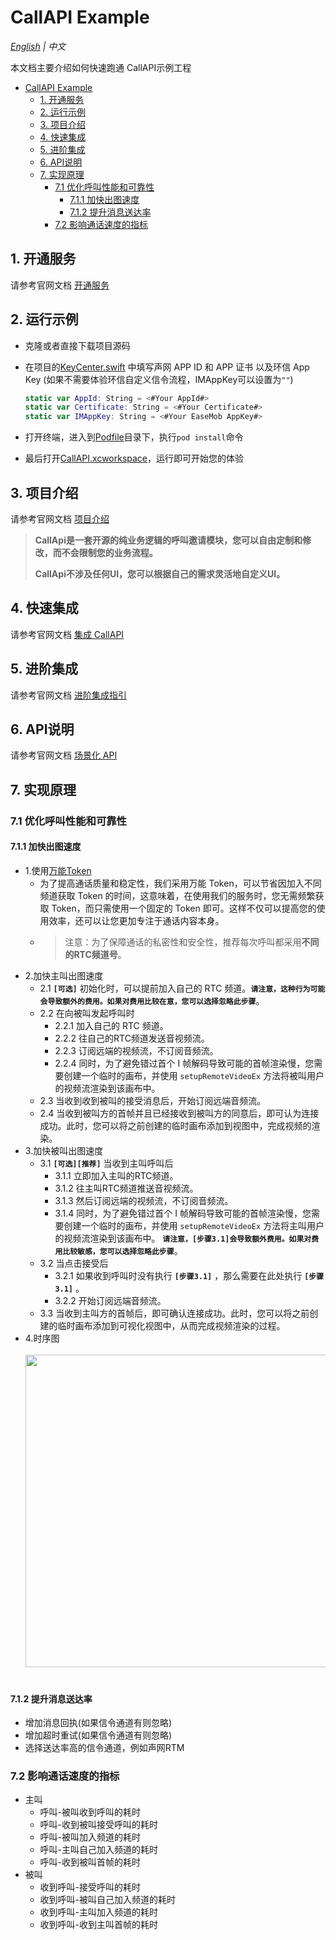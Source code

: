
# CallAPI Example

*[English](README.md) | 中文*

本文档主要介绍如何快速跑通 CallAPI示例工程

- [CallAPI Example](#callapi-example)
  - [1. 开通服务](#1-开通服务)
  - [2. 运行示例](#2-运行示例)
  - [3. 项目介绍](#3-项目介绍)
  - [4. 快速集成](#4-快速集成)
  - [5. 进阶集成](#5-进阶集成)
  - [6. API说明](#6-api说明)
  - [7. 实现原理](#7-实现原理)
    - [7.1 优化呼叫性能和可靠性](#71-优化呼叫性能和可靠性)
      - [7.1.1 加快出图速度](#711-加快出图速度)
      - [7.1.2 提升消息送达率](#712-提升消息送达率)
    - [7.2 影响通话速度的指标](#72-影响通话速度的指标)

## 1. 开通服务
请参考官网文档 [开通服务](https://doc.shengwang.cn/doc/one-to-one-live/ios/rtm/get-started/enable-service)

## 2. 运行示例

- 克隆或者直接下载项目源码

- 在项目的[KeyCenter.swift](Example/CallAPI/KeyCenter.swift) 中填写声网 APP ID 和 APP 证书 以及环信 App Key (如果不需要体验环信自定义信令流程，IMAppKey可以设置为`""`)
  ```swift
  static var AppId: String = <#Your AppId#>
  static var Certificate: String = <#Your Certificate#>
  static var IMAppKey: String = <#Your EaseMob AppKey#>
  ```

- 打开终端，进入到[Podfile](Example/Podfile)目录下，执行`pod install`命令

- 最后打开[CallAPI.xcworkspace](Example/CallAPI.xcworkspace)，运行即可开始您的体验


## 3. 项目介绍
请参考官网文档 [项目介绍](https://doc.shengwang.cn/doc/one-to-one-live/ios/rtm/overview/product-overview)

>  **CallApi是一套开源的纯业务逻辑的呼叫邀请模块，您可以自由定制和修改，而不会限制您的业务流程。**
> 
> **CallApi不涉及任何UI，您可以根据自己的需求灵活地自定义UI。**
  
## 4. 快速集成
请参考官网文档 [集成 CallAPI](https://doc.shengwang.cn/doc/one-to-one-live/ios/rtm/get-started/integrate-callapi)


## 5. 进阶集成
请参考官网文档 [进阶集成指引](https://doc.shengwang.cn/doc/one-to-one-live/ios/rtm/advanced-features/integration-guideline)

## 6. API说明
  
请参考官网文档 [场景化 API](https://doc.shengwang.cn/doc/one-to-one-live/ios/rtm/api/call-api)

## 7. 实现原理
### 7.1 优化呼叫性能和可靠性
#### 7.1.1 加快出图速度
  - 1.使用[万能Token](https://doc.shengwang.cn/doc/rtc/ios/best-practice/wildcard-token)
    - 为了提高通话质量和稳定性，我们采用万能 Token，可以节省因加入不同频道获取 Token 的时间，这意味着，在使用我们的服务时，您无需频繁获取 Token，而只需使用一个固定的 Token 即可。这样不仅可以提高您的使用效率，还可以让您更加专注于通话内容本身。
    - > 注意：为了保障通话的私密性和安全性，推荐每次呼叫都采用**不同的RTC频道号**。
  - 2.加快主叫出图速度
    - 2.1 **`[可选]`** 初始化时，可以提前加入自己的 RTC 频道。**`请注意，这种行为可能会导致额外的费用。如果对费用比较在意，您可以选择忽略此步骤`**。
    - 2.2 在向被叫发起呼叫时
      - 2.2.1 加入自己的 RTC 频道。
      - 2.2.2 往自己的RTC频道发送音视频流。
      - 2.2.3 订阅远端的视频流，不订阅音频流。
      - 2.2.4 同时，为了避免错过首个 I 帧解码导致可能的首帧渲染慢，您需要创建一个临时的画布，并使用 `setupRemoteVideoEx` 方法将被叫用户的视频流渲染到该画布中。
    - 2.3 当收到收到被叫的接受消息后，开始订阅远端音频流。
    - 2.4 当收到被叫方的首帧并且已经接收到被叫方的同意后，即可认为连接成功。此时，您可以将之前创建的临时画布添加到视图中，完成视频的渲染。
  - 3.加快被叫出图速度
    - 3.1 **`[可选][推荐]`** 当收到主叫呼叫后
      - 3.1.1 立即加入主叫的RTC频道。
      - 3.1.2 往主叫RTC频道推送音视频流。
      - 3.1.3 然后订阅远端的视频流，不订阅音频流。
      - 3.1.4 同时，为了避免错过首个 I 帧解码导致可能的首帧渲染慢，您需要创建一个临时的画布，并使用 `setupRemoteVideoEx` 方法将主叫用户的视频流渲染到该画布中。
    **`请注意，[步骤3.1]会导致额外费用。如果对费用比较敏感，您可以选择忽略此步骤`**。
    - 3.2 当点击接受后
      - 3.2.1 如果收到呼叫时没有执行 **`[步骤3.1]`** ，那么需要在此处执行 **`[步骤3.1]`** 。
      - 3.2.2 开始订阅远端音频流。
    - 3.3 当收到主叫方的首帧后，即可确认连接成功。此时，您可以将之前创建的临时画布添加到可视化视图中，从而完成视频渲染的过程。
  - 4.时序图
      <br><br><img src="https://fullapp.oss-cn-beijing.aliyuncs.com/scenario_api/callapi/diagram/200/sequence_solution_1v1.zh.png" width="500px"><br><br>
  
#### 7.1.2 提升消息送达率
  - 增加消息回执(如果信令通道有则忽略)
  - 增加超时重试(如果信令通道有则忽略)
  - 选择送达率高的信令通道，例如声网RTM

### 7.2 影响通话速度的指标
  - 主叫
    - 呼叫-被叫收到呼叫的耗时
    - 呼叫-收到被叫接受呼叫的耗时
    - 呼叫-被叫加入频道的耗时
    - 呼叫-主叫自己加入频道的耗时
    - 呼叫-收到被叫首帧的耗时
  - 被叫
    - 收到呼叫-接受呼叫的耗时
    - 收到呼叫-被叫自己加入频道的耗时
    - 收到呼叫-主叫加入频道的耗时
    - 收到呼叫-收到主叫首帧的耗时
